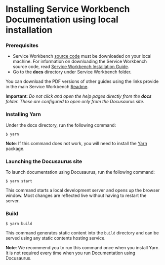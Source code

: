 # Installing Service Workbench Documentation using local installation

### Prerequisites

+ Service Workbench [source code](https://github.com/awslabs/service-workbench-on-aws/tags) must be downloaded on your local machine. For information on downloading the Service Workbench source code, read [Service Workbench Installation Guide](/docs/Service_Workbench_Installation_Guide.pdf).
+ Go to the **docs** directory under Service Workbench folder.

You can download the PDF versions of other guides using the links provide in the main Service Workbench [Readme](https://github.com/awslabs/service-workbench-on-aws/blob/mainline/README.md).

**Important**: *Do not click and open the help pages directly from the **docs** folder. These are configured to open only from the Docusaurus site.*

### Installing Yarn

Under the docs directory, run the following command:

```
$ yarn
```
**Note**: If this command does not work, you will need to install the [Yarn](https://classic.yarnpkg.com/en/docs/install/) package.

### Launching the Docusaurus site

To launch documentation using Docusaurus, run the following command:

```
$ yarn start
```
This command starts a local development server and opens up the browser window. Most changes are reflected live without having to restart the server.

### Build

```
$ yarn build
```

This command generates static content into the `build` directory and can be served using any static contents hosting service. 

**Note**: We recommend you to run this command once when you install Yarn. It is not required every time when you run Documentation using Docusaurus.



